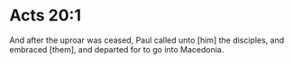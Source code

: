 # Acts 20:1

And after the uproar was ceased, Paul called unto [him] the disciples, and embraced [them], and departed for to go into Macedonia.